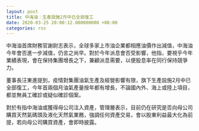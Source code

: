 ```yaml
---
layout: post
title: 中海油：生產設施2月中已全部復工
date: 2020-03-25 20:00:12.000000000 +08:00
categories: rss
---
```


中海油首席財務官謝尉志表示，全球多家上市油企業都相應油價作出減值，中海油今年會否進一步減值，仍言之尚早。對於今年派息會否受影響，他指，要視乎今年業績表現，會在保持集團增長之下，兼顧派息需要，以便股息率在同行保持競爭力。

董事長汪東進提到，疫情對集團油氣生產及經營影響有限，旗下生產設施2月中已全部復工，今年首兩個月油氣產量按年都有增長，不論國內外、海上或陸上項目，都並無員工確診或疑似確診個案。

對於有指中海油或獲得母公司注入資產，管理層表示，目前仍在研究是否向母公司購買天然氣碼頭及液化天然氣業務，強調任何資產交易，會以股東利益最大化為前提，若向母公司購買資產，會即時披露。
